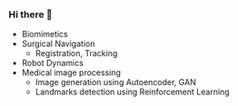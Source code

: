 ### Hi there 👋

- Biomimetics
- Surgical Navigation
  - Registration, Tracking
- Robot Dynamics
- Medical image processing
  - Image generation using Autoencoder, GAN
  - Landmarks detection using Reinforcement Learning 


<!--
**subinjoo/subinjoo** is a ✨ _special_ ✨ repository because its `README.md` (this file) appears on your GitHub profile.

Here are some ideas to get you started:

- 🔭 I’m currently working on ...
- 🌱 I’m currently learning ...
- 👯 I’m looking to collaborate on ...
- 🤔 I’m looking for help with ...
- 💬 Ask me about ...
- 📫 How to reach me: ...
- 😄 Pronouns: ...
- ⚡ Fun fact: ...
-->
